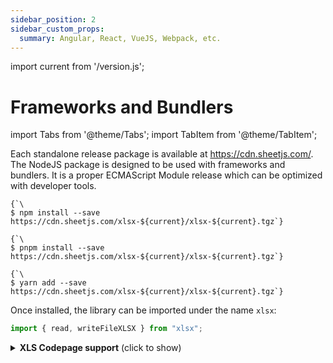 ```yaml
---
sidebar_position: 2
sidebar_custom_props:
  summary: Angular, React, VueJS, Webpack, etc.
---
```


import current from '/version.js';

# Frameworks and Bundlers

import Tabs from '@theme/Tabs';
import TabItem from '@theme/TabItem';

Each standalone release package is available at <https://cdn.sheetjs.com/>.  The
NodeJS package is designed to be used with frameworks and bundlers.  It is a
proper ECMAScript Module release which can be optimized with developer tools.

<Tabs>
  <TabItem value="npm" label="npm">
<pre><code parentName="pre" {...{"className": "language-bash"}}>{`\
$ npm install --save https://cdn.sheetjs.com/xlsx-${current}/xlsx-${current}.tgz`}
</code></pre>
  </TabItem>
  <TabItem value="pnpm" label="pnpm">
<pre><code parentName="pre" {...{"className": "language-bash"}}>{`\
$ pnpm install --save https://cdn.sheetjs.com/xlsx-${current}/xlsx-${current}.tgz`}
</code></pre>
  </TabItem>
  <TabItem value="yarn" label="Yarn" default>
<pre><code parentName="pre" {...{"className": "language-bash"}}>{`\
$ yarn add --save https://cdn.sheetjs.com/xlsx-${current}/xlsx-${current}.tgz`}
</code></pre>
  </TabItem>
</Tabs>

Once installed, the library can be imported under the name `xlsx`:

```js
import { read, writeFileXLSX } from "xlsx";
```

<details>
  <summary><b>XLS Codepage support</b> (click to show)</summary>

If XLS support is required, `cpexcel.full.js` must be manually imported:

```js
/* load the codepage support library for extended support with older formats  */
import { set_cptable } from "xlsx";
import * as cptable from 'xlsx/dist/cpexcel.full.mjs';
set_cptable(cptable);
```

</details>